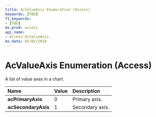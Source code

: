 ```yaml
---
title: AcValueAxis Enumeration (Access)
keywords: [TBD]
f1_keywords:
- [TBD]
ms.prod: access
api_name:
- Access.AcValueAxis
ms.date: 05/02/2018
---
```



# AcValueAxis Enumeration (Access)

A list of value axes in a chart.


|**Name**|**Value**|**Description**|
|:-----|:-----|:-----|
|**acPrimaryAxis**|0|Primary axis.|
|**acSecondaryAxis**|1|Secondary axis.|